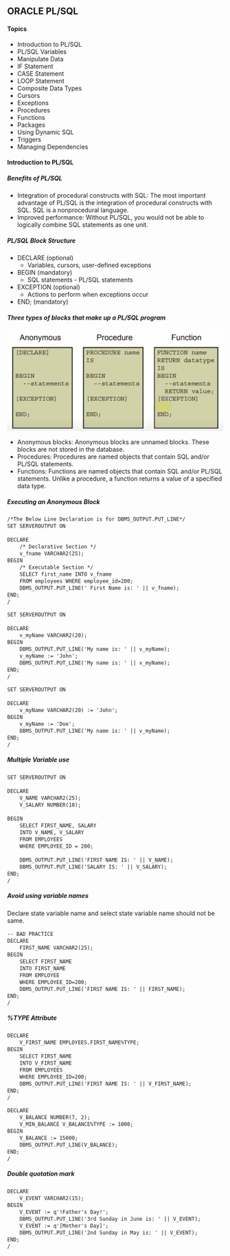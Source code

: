 ## ORACLE PL/SQL

#### Topics
* Introduction to PL/SQL
* PL/SQL Variables
* Manipulate Data
* IF Statement
* CASE Statement
* LOOP Statement
* Composite Data Types
* Cursors
* Exceptions
* Procedures
* Functions
* Packages
* Using Dynamic SQL
* Triggers
* Managing Dependencies


#### Introduction to PL/SQL

##### Benefits of PL/SQL
* Integration of procedural constructs with SQL:
The most important advantage of PL/SQL is the integration of procedural constructs with SQL. SQL is a nonprocedural language.
* Improved performance:
Without PL/SQL, you would not be able to logically combine SQL statements as one unit.

##### PL/SQL Block Structure
* DECLARE (optional)
    - Variables, cursors, user-defined exceptions
* BEGIN (mandatory)
    - SQL statements - PL/SQL statements
* EXCEPTION (optional)
    - Actions to perform when exceptions occur
* END; (mandatory)

##### Three types of blocks that make up a PL/SQL program

<img src="../images/3.png" height="auto" width="auto" />

* Anonymous blocks: Anonymous blocks are unnamed blocks. These blocks are not stored in the database.
* Procedures: Procedures are named objects that contain SQL and/or PL/SQL statements.
* Functions: Functions are named objects that contain SQL and/or PL/SQL statements. Unlike a procedure, a function returns a value of a specified data type.

##### Executing an Anonymous Block
```
/*The Below Line Declaration is for DBMS_OUTPUT.PUT_LINE*/
SET SERVEROUTPUT ON

DECLARE
    /* Declarative Section */
    v_fname VARCHAR2(25);
BEGIN
    /* Executable Section */
    SELECT first_name INTO v_fname
    FROM employees WHERE employee_id=200;
    DBMS_OUTPUT.PUT_LINE(' First Name is: ' || v_fname);
END;
/
```

```
SET SERVEROUTPUT ON

DECLARE
    v_myName VARCHAR2(20);
BEGIN
    DBMS_OUTPUT.PUT_LINE('My name is: ' || v_myName);
    v_myName := 'John';
    DBMS_OUTPUT.PUT_LINE('My name is: ' || v_myName);
END;
/
```

```
SET SERVEROUTPUT ON

DECLARE
    v_myName VARCHAR2(20) := 'John';
BEGIN
    v_myName := 'Doe';
    DBMS_OUTPUT.PUT_LINE('My name is: ' || v_myName);
END;
/
```

##### Multiple Variable use
```
SET SERVEROUTPUT ON

DECLARE
    V_NAME VARCHAR2(25);
    V_SALARY NUMBER(10);

BEGIN
    SELECT FIRST_NAME, SALARY
    INTO V_NAME, V_SALARY
    FROM EMPLOYEES
    WHERE EMPLOYEE_ID = 200;

    DBMS_OUTPUT.PUT_LINE('FIRST NAME IS: ' || V_NAME);
    DBMS_OUTPUT.PUT_LINE('SALARY IS: ' || V_SALARY);
END;
/
```
##### Avoid using variable names
Declare state variable name and select state variable name should not be same.
```
-- BAD PRACTICE
DECLARE
    FIRST_NAME VARCHAR2(25);
BEGIN
    SELECT FIRST_NAME
    INTO FIRST_NAME
    FROM EMPLOYEE
    WHERE EMPLOYEE_ID=200;
    DBMS_OUTPUT.PUT_LINE('FIRST NAME IS: ' || FIRST_NAME);
END;
/
```
##### %TYPE Attribute
```
DECLARE
    V_FIRST_NAME EMPLOYEES.FIRST_NAME%TYPE;
BEGIN
    SELECT FIRST_NAME
    INTO V_FIRST_NAME
    FROM EMPLOYEES
    WHERE EMPLOYEE_ID=200;
    DBMS_OUTPUT.PUT_LINE('FIRST NAME IS: ' || V_FIRST_NAME);
END;
/
```

```
DECLARE
    V_BALANCE NUMBER(7, 2);
    V_MIN_BALANCE V_BALANCE%TYPE := 1000;
BEGIN
    V_BALANCE := 15000;
    DBMS_OUTPUT.PUT_LINE(V_BALANCE);
END;
/
```
##### Double quotation mark
```
DECLARE
    V_EVENT VARCHAR2(15);
BEGIN
    V_EVENT := q'!Father's Day!';
    DBMS_OUTPUT.PUT_LINE('3rd Sunday in June is: ' || V_EVENT);
    V_EVENT := q'[Mother's Day]';
    DBMS_OUTPUT.PUT_LINE('2nd Sunday in May is: ' || V_EVENT);
END;
/
```